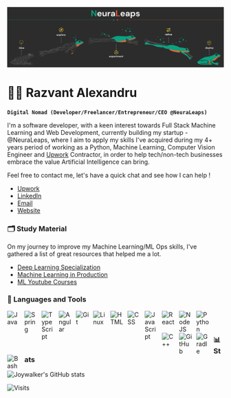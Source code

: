 <img src="https://raw.githubusercontent.com/joywalker/joywalker/main/NeuraLeapsBanner.png">

# 🏄‍♂️ Razvant Alexandru
**`Digital Nomad (Developer/Freelancer/Entrepreneur/CEO @NeuraLeaps)`**

I'm a software developer, with a keen interest towards Full Stack Machine Learning and Web Development, currently building my startup - @NeuraLeaps, where I aim to apply my skills I've acquired during my 4+ years period of working as a Python, Machine Learning, Computer Vision Engineer and [Upwork](https://www.upwork.com/freelancers/~014393eee1959a007e) Contractor, in order to help tech/non-tech businesses embrace the value Artificial Intelligence can bring. 

Feel free to contact me, let's have a quick chat and see how I can help !
- [Upwork](https://www.upwork.com/freelancers/~014393eee1959a007e)
- [LinkedIn](https://www.linkedin.com/in/alexandru-r%C4%83zvan%C8%9B-2b4226119/)
- [Email](mailto:alexandrurazvant@gmail.com?subject=[FromGitHub]%20Consult%20:)
- [Website](www.neuraleaps.com)


### :card_index_dividers: Study Material
On my journey to improve my Machine Learning/ML Ops skills, I've gathered a list of great resources that helped me a lot.
- [Deep Learning Specialization](https://www.coursera.org/specializations/deep-learning", "Deep Learning Specialization from deeplearning.ai")
- [Machine Learning in Production](https://www.coursera.org/specializations/machine-learning-engineering-for-production-mlops", "MLOps")
- [ML Youtube Courses](https://github.com/dair-ai/ML-YouTube-Courses)

### 🧰 Languages and Tools

<img align="left" alt="Java" width="30px" style="padding-right:10px;" src="https://cdn.jsdelivr.net/gh/devicons/devicon/icons/java/java-original.svg"/>
<img align="left" alt="Spring" width="30px" style="padding-right:10px;" src="https://cdn.jsdelivr.net/gh/devicons/devicon/icons/spring/spring-original.svg" />
<img align="left" alt="TypeScript" width="30px" style="padding-right:10px;" src="https://cdn.jsdelivr.net/gh/devicons/devicon/icons/typescript/typescript-plain.svg" />
<img align="left" alt="Angular" width="30px" style="padding-right:10px;" src="https://cdn.jsdelivr.net/gh/devicons/devicon/icons/angularjs/angularjs-plain.svg" />
<img align="left" alt="Git" width="30px" style="padding-right:10px;" src="https://cdn.jsdelivr.net/gh/devicons/devicon/icons/git/git-original.svg" />
<img align="left" alt="Linux" width="30px" style="padding-right:10px;" src="https://cdn.jsdelivr.net/gh/devicons/devicon/icons/linux/linux-original.svg" />
<img align="left" alt="HTML" width="30px" style="padding-right:10px;" src="https://cdn.jsdelivr.net/gh/devicons/devicon/icons/html5/html5-plain.svg" />
<img align="left" alt="CSS" width="30px" style="padding-right:10px;" src="https://cdn.jsdelivr.net/gh/devicons/devicon/icons/css3/css3-plain.svg" />
<img align="left" alt="JavaScript" width="30px" style="padding-right:10px;" src="https://cdn.jsdelivr.net/gh/devicons/devicon/icons/javascript/javascript-plain.svg" />
<img align="left" alt="React" width="30px" style="padding-right:10px;" src="https://cdn.jsdelivr.net/gh/devicons/devicon/icons/react/react-original.svg" />
<img align="left" alt="NodeJS" width="30px" style="padding-right:10px;" src="https://cdn.jsdelivr.net/gh/devicons/devicon/icons/nodejs/nodejs-original.svg" />
<img align="left" alt="Python" width="30px" style="padding-right:10px;" src="https://cdn.jsdelivr.net/gh/devicons/devicon/icons/python/python-plain.svg" />
<img align="left" alt="C++" width="30px" style="padding-right:10px;" src="https://cdn.jsdelivr.net/gh/devicons/devicon/icons/cplusplus/cplusplus-line.svg" />
<img align="left" alt="GitHub" width="30px" style="padding-right:10px;" src="https://cdn.jsdelivr.net/gh/devicons/devicon/icons/github/github-original.svg" />
<img align="left" alt="Gradle" width="30px" style="padding-right:10px;" src="https://cdn.jsdelivr.net/gh/devicons/devicon/icons/gradle/gradle-plain.svg" />
<img align="left" alt="Bash" width="30px" style="padding-right:10px;" src="https://cdn.jsdelivr.net/gh/devicons/devicon/icons/bash/bash-original.svg" />
<br />

#
### 📊 Stats
![Joywalker's GitHub stats](https://github-readme-stats.vercel.app/api?username=joywalker&show_icons=true&theme=gruvbox)

![Visits](https://komarev.com/ghpvc/?username=Joywalker)
